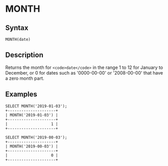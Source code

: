 
# MONTH

## Syntax


```
MONTH(date)
```

## Description


Returns the month for `<code>date</code>` in the range 1 to 12 for January to
December, or 0 for dates such as '0000-00-00' or '2008-00-00' that
have a zero month part.


## Examples


```
SELECT MONTH('2019-01-03');
+---------------------+
| MONTH('2019-01-03') |
+---------------------+
|                   1 |
+---------------------+

SELECT MONTH('2019-00-03');
+---------------------+
| MONTH('2019-00-03') |
+---------------------+
|                   0 |
+---------------------+
```
